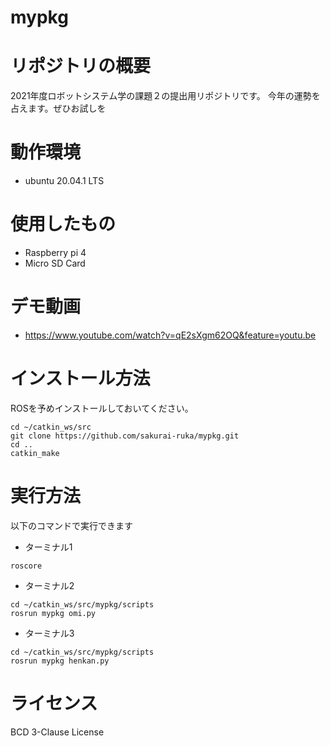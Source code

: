 # mypkg
# リポジトリの概要
2021年度ロボットシステム学の課題２の提出用リポジトリです。
今年の運勢を占えます。ぜひお試しを
# 動作環境
- ubuntu 20.04.1 LTS
# 使用したもの
- Raspberry pi 4
-  Micro SD Card
# デモ動画
- https://www.youtube.com/watch?v=qE2sXgm62OQ&feature=youtu.be

# インストール方法
ROSを予めインストールしておいてください。
```
cd ~/catkin_ws/src
git clone https://github.com/sakurai-ruka/mypkg.git 
cd ..
catkin_make
```
# 実行方法
以下のコマンドで実行できます
- ターミナル1
```
roscore
```
- ターミナル2
```
cd ~/catkin_ws/src/mypkg/scripts
rosrun mypkg omi.py
```
- ターミナル3
```
cd ~/catkin_ws/src/mypkg/scripts
rosrun mypkg henkan.py
```
# ライセンス
BCD 3-Clause License
